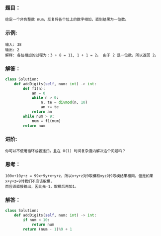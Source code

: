 ### 题目：
```
给定一个非负整数 num，反复将各个位上的数字相加，直到结果为一位数。
```
### 示例:
```
输入: 38
输出: 2 
解释: 各位相加的过程为：3 + 8 = 11, 1 + 1 = 2。 由于 2 是一位数，所以返回 2。
```
### 解答：
```python
class Solution:
    def addDigits(self, num: int) -> int:
        def f1(n):
            an = 0
            while n > 0:
                n, te = divmod(n, 10)
                an += te
            return an
        while num > 9:
            num = f1(num)
        return num
```
### 进阶:
```
你可以不使用循环或者递归，且在 O(1) 时间复杂度内解决这个问题吗？
```
### 思考：
```
100x+10y+z = 99x+9y+x+y+z，所以x+y+z对9取模和xyz对9取模结果相同，但是如果x+y+z=9时我们不应该取模，
而应该直接输出，因此先-1，取模后再加1。
```
### 解答：
```python
class Solution:
    def addDigits(self, num: int) -> int:
        if num < 10:
            return num
        return (num - 1)%9 + 1
```        
